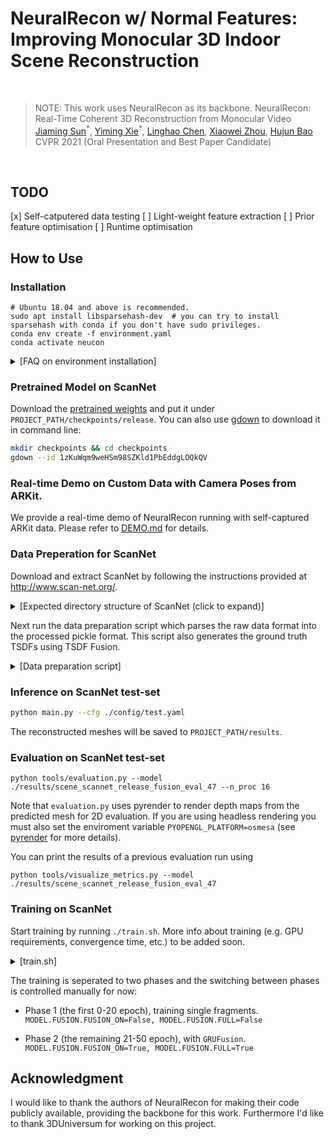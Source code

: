 # NeuralRecon w/ Normal Features: Improving Monocular 3D Indoor Scene Reconstruction
<br/>

> NOTE: This work uses NeuralRecon as its backbone.
> NeuralRecon: Real-Time Coherent 3D Reconstruction from Monocular Video  
> [Jiaming Sun](https://jiamingsun.ml)<sup>\*</sup>, [Yiming Xie](https://ymingxie.github.io)<sup>\*</sup>, [Linghao Chen](https://github.com/f-sky), [Xiaowei Zhou](http://www.cad.zju.edu.cn/home/xzhou/), [Hujun Bao](http://www.cad.zju.edu.cn/bao/)  
> CVPR 2021 (Oral Presentation and Best Paper Candidate)

<br/>


## TODO

[x] Self-catputered data testing
[ ] Light-weight feature extraction
[ ] Prior feature optimisation
[ ] Runtime optimisation


## How to Use

### Installation
```shell
# Ubuntu 18.04 and above is recommended.
sudo apt install libsparsehash-dev  # you can try to install sparsehash with conda if you don't have sudo privileges.
conda env create -f environment.yaml
conda activate neucon
```
<!-- Follow instructions in [torchsparse](https://github.com/mit-han-lab/torchsparse) to install torchsparse. -->

<details>
  <summary>[FAQ on environment installation]</summary>

 - `AttributeError: module 'torchsparse_backend' has no attribute 'hash_forward'`
   - Clone `torchsparse` to a local directory. If you have done that, recompile and install `torchsparse` after removing the `build` folder.

 - No sudo privileges to install `libsparsehash-dev`
   - Install `sparsehash` in conda (included in `environment.yaml`) and run `export CPLUS_INCLUDE_PATH=$CONDA_PREFIX/include` before installing `torchsparse`.

 - For other problems, you can also refer to the [FAQ](https://github.com/mit-han-lab/torchsparse/blob/master/docs/FAQ.md) in `torchsparse`.
</details>

### Pretrained Model on ScanNet
Download the [pretrained weights](https://drive.google.com/file/d/1zKuWqm9weHSm98SZKld1PbEddgLOQkQV/view?usp=sharing) and put it under 
`PROJECT_PATH/checkpoints/release`.
You can also use [gdown](https://github.com/wkentaro/gdown) to download it in command line:
```bash
mkdir checkpoints && cd checkpoints
gdown --id 1zKuWqm9weHSm98SZKld1PbEddgLOQkQV
```

### Real-time Demo on Custom Data with Camera Poses from ARKit.
We provide a real-time demo of NeuralRecon running with self-captured ARKit data.
Please refer to [DEMO.md](DEMO.md) for details.

### Data Preperation for ScanNet
Download and extract ScanNet by following the instructions provided at http://www.scan-net.org/.
<details>
  <summary>[Expected directory structure of ScanNet (click to expand)]</summary>
  
You can obtain the train/val/test split information from [here](https://github.com/ScanNet/ScanNet/tree/master/Tasks/Benchmark).
```
DATAROOT
└───scannet
│   └───scans
│   |   └───scene0000_00
│   |       └───color
│   |       │   │   0.jpg
│   |       │   │   1.jpg
│   |       │   │   ...
│   |       │   ...
│   └───scans_test
│   |   └───scene0707_00
│   |       └───color
│   |       │   │   0.jpg
│   |       │   │   1.jpg
│   |       │   │   ...
│   |       │   ...
|   └───scannetv2_test.txt
|   └───scannetv2_train.txt
|   └───scannetv2_val.txt
```
</details>

Next run the data preparation script which parses the raw data format into the processed pickle format.
This script also generates the ground truth TSDFs using TSDF Fusion.  
<details>
  <summary>[Data preparation script]</summary>

```bash
# Change PATH_TO_SCANNET and OUTPUT_PATH accordingly.
# For the training/val split:
python tools/tsdf_fusion/generate_gt.py --data_path PATH_TO_SCANNET --save_name all_tsdf_9 --window_size 9
# For the test split
python tools/tsdf_fusion/generate_gt.py --test --data_path PATH_TO_SCANNET --save_name all_tsdf_9 --window_size 9
```
</details>


### Inference on ScanNet test-set
```bash
python main.py --cfg ./config/test.yaml
```

The reconstructed meshes will be saved to `PROJECT_PATH/results`.


### Evaluation on ScanNet test-set
```
python tools/evaluation.py --model ./results/scene_scannet_release_fusion_eval_47 --n_proc 16
```

Note that `evaluation.py` uses pyrender to render depth maps from the predicted mesh for 2D evaluation.
If you are using headless rendering you must also set the enviroment variable `PYOPENGL_PLATFORM=osmesa`
(see [pyrender](https://pyrender.readthedocs.io/en/latest/install/index.html) for more details).

You can print the results of a previous evaluation run using
```
python tools/visualize_metrics.py --model ./results/scene_scannet_release_fusion_eval_47
```


### Training on ScanNet

Start training by running `./train.sh`.
More info about training (e.g. GPU requirements, convergence time, etc.) to be added soon.
<details>
  <summary>[train.sh]</summary>

```bash
#!/usr/bin/env bash
export CUDA_VISIBLE_DEVICES=0,1
python -m torch.distributed.launch --nproc_per_node=2 main.py --cfg ./config/train.yaml --normal_prior True
```
</details>

The training is seperated to two phases and the switching between phases is controlled manually for now:

-  Phase 1 (the first 0-20 epoch), training single fragments.
`MODEL.FUSION.FUSION_ON=False, MODEL.FUSION.FULL=False`


- Phase 2 (the remaining 21-50 epoch), with `GRUFusion`.
`MODEL.FUSION.FUSION_ON=True, MODEL.FUSION.FULL=True`


## Acknowledgment
I would like to thank the authors of NeuralRecon for making their code publicly available, providing the backbone for this work. Furthermore I'd like to thank 3DUniversum for working on this project. 
